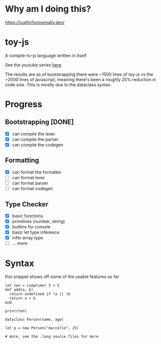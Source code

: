 # Why am I doing this?

https://justforfunnoreally.dev/

# toy-js

A compile-to-js language written in itself

See the youtube series [here](https://www.youtube.com/watch?v=TXEn17hBAFc&list=PLEpvTEuFyPtrD2gYvX277Q8wMpAA3qz7R)

The results are as of bootstrapping there were ~1500 lines of toy-js vs the ~2000 lines of javascript, meaning there's been a roughly 25% reduction in code size. This is mostly due to the dataclass syntax.

# Progress

## Bootstrapping [DONE]

- [x] can compile the lexer
- [x] can compile the parser
- [x] can compile the codegen

## Formatting

- [x] can format the formatter
- [ ] can format lexer
- [ ] can format parser
- [ ] can format codegen

## Type Checker

- [x] basic functions
- [x] primitives (number, string)
- [x] builtins for console
- [x] basic let type inference
- [x] infer array type
- [ ] ... more

# Syntax

this snippet shows off some of the usable features so far

```
let ten = comptime! 5 + 5
def add(a, b)
  return undefined if !a || !b
  return a + b
end

print(ten)

dataclass Person(name, age)

let p = new Person("marcelle", 25)

# more, see the .lang source files for more

```
